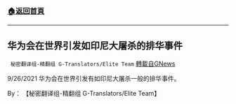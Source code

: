 ###  [:house:返回首頁](https://github.com/ourhimalayas/txt)
---


## 华为会在世界引发如印尼大屠杀的排华事件
` 秘密翻译组-精翻组 G-Translators/Elite Team` [轉載自GNews](https://gnews.org/zh-hans/1562796/)

9/26/2021 华为会在世界引发有如印尼大屠杀一般的排华事件。

By： 【秘密翻译组-精翻组 G-Translators/Elite Team】
